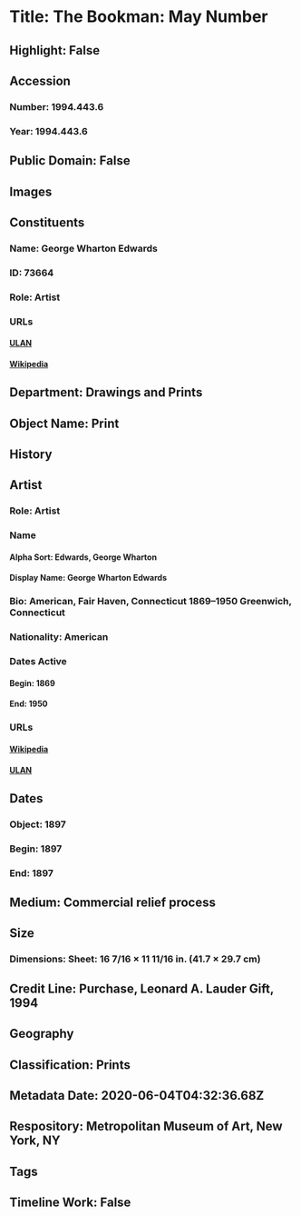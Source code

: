 # Title: The Bookman: May Number
## Highlight: False
## Accession
### Number: 1994.443.6
### Year: 1994.443.6
## Public Domain: False
## Images
## Constituents
### Name: George Wharton Edwards
### ID: 73664
### Role: Artist
### URLs
#### [ULAN](http://vocab.getty.edu/page/ulan/500020974)
#### [Wikipedia](https://www.wikidata.org/wiki/Q5546197)
## Department: Drawings and Prints
## Object Name: Print
## History
## Artist
### Role: Artist
### Name
#### Alpha Sort: Edwards, George Wharton
#### Display Name: George Wharton Edwards
### Bio: American, Fair Haven, Connecticut 1869–1950 Greenwich, Connecticut
### Nationality: American
### Dates Active
#### Begin: 1869
#### End: 1950
### URLs
#### [Wikipedia](https://www.wikidata.org/wiki/Q5546197)
#### [ULAN](http://vocab.getty.edu/page/ulan/500020974)
## Dates
### Object: 1897
### Begin: 1897
### End: 1897
## Medium: Commercial relief process
## Size
### Dimensions: Sheet: 16 7/16 × 11 11/16 in. (41.7 × 29.7 cm)
## Credit Line: Purchase, Leonard A. Lauder Gift, 1994
## Geography
## Classification: Prints
## Metadata Date: 2020-06-04T04:32:36.68Z
## Respository: Metropolitan Museum of Art, New York, NY
## Tags
## Timeline Work: False